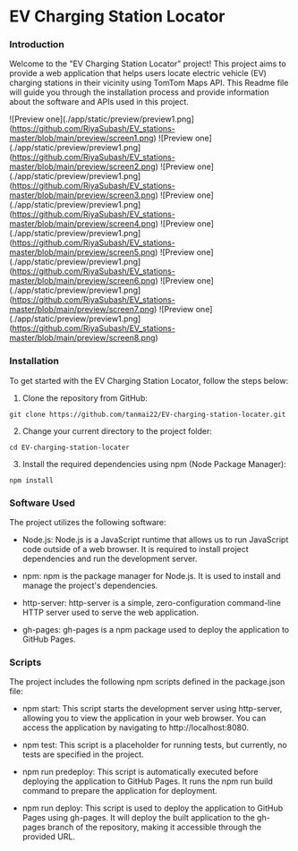 
# EV Charging Station Locator

### Introduction

Welcome to the "EV Charging Station Locator" project! This project aims to provide a web application that helps users locate electric vehicle (EV) charging stations in their vicinity using TomTom Maps API. This Readme file will guide you through the installation process and provide information about the software and APIs used in this project.

![Preview one](./app/static/preview/preview1.png](https://github.com/RiyaSubash/EV_stations-master/blob/main/preview/screen1.png)
![Preview one](./app/static/preview/preview1.png](https://github.com/RiyaSubash/EV_stations-master/blob/main/preview/screen2.png)
![Preview one](./app/static/preview/preview1.png](https://github.com/RiyaSubash/EV_stations-master/blob/main/preview/screen3.png)
![Preview one](./app/static/preview/preview1.png](https://github.com/RiyaSubash/EV_stations-master/blob/main/preview/screen4.png)
![Preview one](./app/static/preview/preview1.png](https://github.com/RiyaSubash/EV_stations-master/blob/main/preview/screen5.png)
![Preview one](./app/static/preview/preview1.png](https://github.com/RiyaSubash/EV_stations-master/blob/main/preview/screen6.png)
![Preview one](./app/static/preview/preview1.png](https://github.com/RiyaSubash/EV_stations-master/blob/main/preview/screen7.png)
![Preview one](./app/static/preview/preview1.png](https://github.com/RiyaSubash/EV_stations-master/blob/main/preview/screen8.png)

### Installation
To get started with the EV Charging Station Locator, follow the steps below:

1. Clone the repository from GitHub:
```
git clone https://github.com/tanmai22/EV-charging-station-locater.git
```

2. Change your current directory to the project folder:
```
cd EV-charging-station-locater
```

3. Install the required dependencies using npm (Node Package Manager):
```
npm install
```

### Software Used
The project utilizes the following software:

- Node.js: Node.js is a JavaScript runtime that allows us to run JavaScript code outside of a web browser. It is required to install project dependencies and run the development server.

- npm: npm is the package manager for Node.js. It is used to install and manage the project's dependencies.

- http-server: http-server is a simple, zero-configuration command-line HTTP server used to serve the web application.

- gh-pages: gh-pages is a npm package used to deploy the application to GitHub Pages.

### Scripts

The project includes the following npm scripts defined in the package.json file:

- npm start: This script starts the development server using http-server, allowing you to view the application in your web browser. You can access the application by navigating to http://localhost:8080.

- npm test: This script is a placeholder for running tests, but currently, no tests are specified in the project.

- npm run predeploy: This script is automatically executed before deploying the application to GitHub Pages. It runs the npm run build command to prepare the application for deployment.

- npm run deploy: This script is used to deploy the application to GitHub Pages using gh-pages. It will deploy the built application to the gh-pages branch of the repository, making it accessible through the provided URL.
